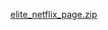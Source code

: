 [elite_netflix_page.zip](https://github.com/user-attachments/files/20701099/elite_netflix_page.zip)
